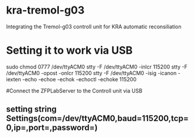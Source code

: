 # kra-tremol-g03
Integrating the Tremol-g03 controll unit for KRA automatic reconsiliation

# Setting it to work via USB

sudo chmod 0777 /dev/ttyACM0
stty -F /dev/ttyACM0 -inlcr 115200
stty -F /dev/ttyACM0 -opost -onlcr 115200
stty -F /dev/ttyACM0 -isig -icanon -iexten -echo -echoe -echok -echoctl -echoke 115200

#Connect the ZFPLabServer to the Controll unit via USB
## setting string Settings(com=/dev/ttyACM0,baud=115200,tcp=0,ip=,port=,password=)
